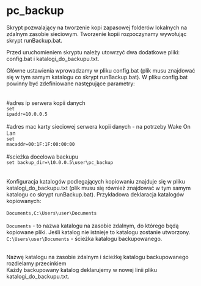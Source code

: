 # pc_backup

Skrypt pozwalający na tworzenie kopi zapasowej folderów lokalnych na zdalnym zasobie sieciowym.
Tworzenie kopii rozpoczynamy wywołując skrypt runBackup.bat.<br />

Przed uruchomieniem skryptu należy utowrzyć dwa dodatkowe pliki: config.bat i katalogi_do_backupu.txt.<br />

Główne ustawienia wprowadzamy w pliku config.bat (plik musu znajdować się w tym samym katalogu co skrypt runBackup.bat).
W pliku config.bat powinny być zdefiniowane następujące parametry:<br /><br />
<br />
#adres ip serwera kopii danych<br />
<code>set ipaddr=10.0.0.5</code><br />
<br />
#adres mac karty sieciowej serwera kopii danych - na potrzeby Wake On Lan<br />
<code>set macaddr=00:1F:1F:00:00:00</code><br />
<br />
#scieżka docelowa backupu<br />
<code>set backup_dir=\\10.0.0.5\user\pc_backup</code><br />
<br />
<br />
Konfiguracja katalogów podlegających kopiowaniu znajduje się w pliku katalogi_do_backupu.txt (plik musu się również znajdować w tym samym katalogu co skrypt runBackup.bat).
Przykładowa deklaracja katalogów kopiowanych:<br />
<br />
<code>Documents,C:\Users\user\Documents</code><br />
<br />
<code>Documents</code> 					- to nazwa katalogu na zasobie zdalnym, do którego będą kopiowane pliki. Jeśli katalog nie istnieje to katalogu zostanie utworzony.<br />
<code>C:\Users\user\Documents</code>		- ścieżka katalogu backupowanego.<br />
<br />

Nazwę katalogu na zasobie zdalnym i ścieżkę katalogu backupowanego rozdielamy przecinkiem<br />
Każdy backupowany katalog deklarujemy w nowej linii pliku katalogi_do_backupu.txt.
